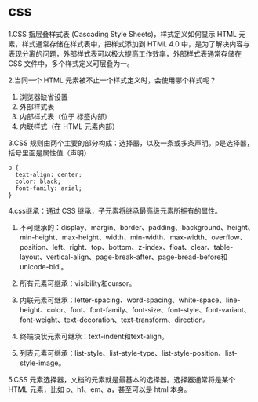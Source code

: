 # css #

1.CSS 指层叠样式表 (Cascading Style Sheets)，样式定义如何显示 HTML 元素，样式通常存储在样式表中，把样式添加到 HTML 4.0 中，是为了解决内容与表现分离的问题，外部样式表可以极大提高工作效率，外部样式表通常存储在 CSS 文件中，多个样式定义可层叠为一。

2.当同一个 HTML 元素被不止一个样式定义时，会使用哪个样式呢？

1. 浏览器缺省设置
1. 外部样式表
1. 内部样式表（位于 <head> 标签内部）
1. 内联样式（在 HTML 元素内部）

3.CSS 规则由两个主要的部分构成：选择器，以及一条或多条声明。p是选择器，括号里面是属性值（声明）

    p {
      text-align: center;
      color: black;
      font-family: arial;
    }

4.css继承：通过 CSS 继承，子元素将继承最高级元素所拥有的属性。

1. 不可继承的：display、margin、border、padding、background、height、min-height、max-height、width、min-width、max-width、overflow、position、left、right、top、bottom、z-index、float、clear、table-layout、vertical-align、page-break-after、page-bread-before和unicode-bidi。

1. 所有元素可继承：visibility和cursor。

1. 内联元素可继承：letter-spacing、word-spacing、white-space、line-height、color、font、font-family、font-size、font-style、font-variant、font-weight、text-decoration、text-transform、direction。

1. 终端块状元素可继承：text-indent和text-align。

1. 列表元素可继承：list-style、list-style-type、list-style-position、list-style-image。

5.CSS 元素选择器，文档的元素就是最基本的选择器。选择器通常将是某个 HTML 元素，比如 p、h1、em、a，甚至可以是 html 本身。